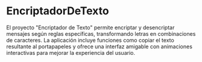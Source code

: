 # EncriptadorDeTexto
El proyecto "Encriptador de Texto" permite encriptar y desencriptar mensajes según reglas específicas, transformando letras en combinaciones de caracteres. La aplicación incluye funciones como copiar el texto resultante al portapapeles y ofrece una interfaz amigable con animaciones interactivas para mejorar la experiencia del usuario.
